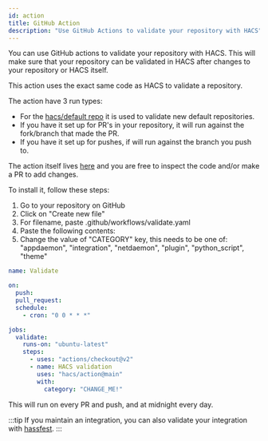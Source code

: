 ```yaml
---
id: action
title: GitHub Action
description: "Use GitHub Actions to validate your repository with HACS"
---
```


You can use GitHub actions to validate your repository with HACS.
This will make sure that your repository can be validated in HACS after changes to your repository or HACS itself.

This action uses the exact same code as HACS to validate a repository.


The action have 3 run types:

- For the [hacs/default repo](https://github.com/hacs/default) it is used to validate new default repositories.
- If you have it set up for PR's in your repository, it will run against the fork/branch that made the PR.
- If you have it set up for pushes, if will run against the branch you push to.

The action itself lives [here](https://github.com/hacs/action) and you are free to inspect the code and/or make a PR to add changes.

To install it, follow these steps:

1. Go to your repository on GitHub
1. Click on "Create new file"
1. For filename, paste .github/workflows/validate.yaml
1. Paste the following contents:
1. Change the value of "CATEGORY" key, this needs to be one of: "appdaemon", "integration", "netdaemon", "plugin", "python_script", "theme"

```yaml title=".github/workflows/validate.yml"
name: Validate

on:
  push:
  pull_request:
  schedule:
    - cron: "0 0 * * *"

jobs:
  validate:
    runs-on: "ubuntu-latest"
    steps:
      - uses: "actions/checkout@v2"
      - name: HACS validation
        uses: "hacs/action@main"
        with:
          category: "CHANGE_ME!"
```

This will run on every PR and push, and at midnight every day.

:::tip
If you maintain an integration, you can also validate your integration with [hassfest](https://developers.home-assistant.io/blog/2020/04/16/hassfest).
:::
